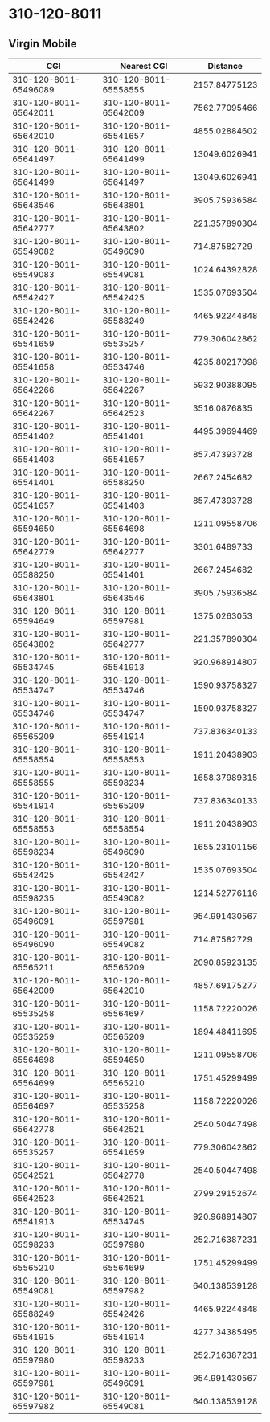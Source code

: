 # 310-120-8011
## Virgin Mobile


| CGI | Nearest CGI | Distance |
|-----|-------------|----------|
| 310-120-8011-65496089 | 310-120-8011-65558555 | 2157.84775123 |
| 310-120-8011-65642011 | 310-120-8011-65642009 | 7562.77095466 |
| 310-120-8011-65642010 | 310-120-8011-65541657 | 4855.02884602 |
| 310-120-8011-65641497 | 310-120-8011-65641499 | 13049.6026941 |
| 310-120-8011-65641499 | 310-120-8011-65641497 | 13049.6026941 |
| 310-120-8011-65643546 | 310-120-8011-65643801 | 3905.75936584 |
| 310-120-8011-65642777 | 310-120-8011-65643802 | 221.357890304 |
| 310-120-8011-65549082 | 310-120-8011-65496090 | 714.87582729 |
| 310-120-8011-65549083 | 310-120-8011-65549081 | 1024.64392828 |
| 310-120-8011-65542427 | 310-120-8011-65542425 | 1535.07693504 |
| 310-120-8011-65542426 | 310-120-8011-65588249 | 4465.92244848 |
| 310-120-8011-65541659 | 310-120-8011-65535257 | 779.306042862 |
| 310-120-8011-65541658 | 310-120-8011-65534746 | 4235.80217098 |
| 310-120-8011-65642266 | 310-120-8011-65642267 | 5932.90388095 |
| 310-120-8011-65642267 | 310-120-8011-65642523 | 3516.0876835 |
| 310-120-8011-65541402 | 310-120-8011-65541401 | 4495.39694469 |
| 310-120-8011-65541403 | 310-120-8011-65541657 | 857.47393728 |
| 310-120-8011-65541401 | 310-120-8011-65588250 | 2667.2454682 |
| 310-120-8011-65541657 | 310-120-8011-65541403 | 857.47393728 |
| 310-120-8011-65594650 | 310-120-8011-65564698 | 1211.09558706 |
| 310-120-8011-65642779 | 310-120-8011-65642777 | 3301.6489733 |
| 310-120-8011-65588250 | 310-120-8011-65541401 | 2667.2454682 |
| 310-120-8011-65643801 | 310-120-8011-65643546 | 3905.75936584 |
| 310-120-8011-65594649 | 310-120-8011-65597981 | 1375.0263053 |
| 310-120-8011-65643802 | 310-120-8011-65642777 | 221.357890304 |
| 310-120-8011-65534745 | 310-120-8011-65541913 | 920.968914807 |
| 310-120-8011-65534747 | 310-120-8011-65534746 | 1590.93758327 |
| 310-120-8011-65534746 | 310-120-8011-65534747 | 1590.93758327 |
| 310-120-8011-65565209 | 310-120-8011-65541914 | 737.836340133 |
| 310-120-8011-65558554 | 310-120-8011-65558553 | 1911.20438903 |
| 310-120-8011-65558555 | 310-120-8011-65598234 | 1658.37989315 |
| 310-120-8011-65541914 | 310-120-8011-65565209 | 737.836340133 |
| 310-120-8011-65558553 | 310-120-8011-65558554 | 1911.20438903 |
| 310-120-8011-65598234 | 310-120-8011-65496090 | 1655.23101156 |
| 310-120-8011-65542425 | 310-120-8011-65542427 | 1535.07693504 |
| 310-120-8011-65598235 | 310-120-8011-65549082 | 1214.52776116 |
| 310-120-8011-65496091 | 310-120-8011-65597981 | 954.991430567 |
| 310-120-8011-65496090 | 310-120-8011-65549082 | 714.87582729 |
| 310-120-8011-65565211 | 310-120-8011-65565209 | 2090.85923135 |
| 310-120-8011-65642009 | 310-120-8011-65642010 | 4857.69175277 |
| 310-120-8011-65535258 | 310-120-8011-65564697 | 1158.72220026 |
| 310-120-8011-65535259 | 310-120-8011-65565209 | 1894.48411695 |
| 310-120-8011-65564698 | 310-120-8011-65594650 | 1211.09558706 |
| 310-120-8011-65564699 | 310-120-8011-65565210 | 1751.45299499 |
| 310-120-8011-65564697 | 310-120-8011-65535258 | 1158.72220026 |
| 310-120-8011-65642778 | 310-120-8011-65642521 | 2540.50447498 |
| 310-120-8011-65535257 | 310-120-8011-65541659 | 779.306042862 |
| 310-120-8011-65642521 | 310-120-8011-65642778 | 2540.50447498 |
| 310-120-8011-65642523 | 310-120-8011-65642521 | 2799.29152674 |
| 310-120-8011-65541913 | 310-120-8011-65534745 | 920.968914807 |
| 310-120-8011-65598233 | 310-120-8011-65597980 | 252.716387231 |
| 310-120-8011-65565210 | 310-120-8011-65564699 | 1751.45299499 |
| 310-120-8011-65549081 | 310-120-8011-65597982 | 640.138539128 |
| 310-120-8011-65588249 | 310-120-8011-65542426 | 4465.92244848 |
| 310-120-8011-65541915 | 310-120-8011-65541914 | 4277.34385495 |
| 310-120-8011-65597980 | 310-120-8011-65598233 | 252.716387231 |
| 310-120-8011-65597981 | 310-120-8011-65496091 | 954.991430567 |
| 310-120-8011-65597982 | 310-120-8011-65549081 | 640.138539128 |
